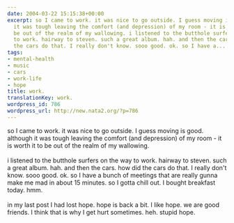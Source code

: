 ```yaml
---
date: 2004-03-22 15:15:38+00:00
excerpt: so I came to work. it was nice to go outside. I guess moving is good. although
  it was tough leaving the comfort (and depression) of my room - it is worth it to
  be out of the realm of my wallowing. i listened to the butthole surfers on the way
  to work. hairway to steven. such a great album. hah. and then the cars. how did
  the cars do that. I really don't know. sooo good. ok. so I have a...
tags:
- mental-health
- music
- cars
- work-life
- hope
title: work.
translationKey: work.
wordpress_id: 786
wordpress_url: http://new.nata2.org/?p=786
---
```


so I came to work. it was nice to go outside. I guess moving is good. although it was tough leaving the comfort (and depression) of my room - it is worth it to be out of the realm of my wallowing. <br/><br/>i listened to the butthole surfers on the way to work. hairway to steven. such a great album. hah. and then the cars. how did the cars do that. I really don't know. sooo good. ok. so I have a bunch of meetings that are really gunna make me mad in about 15 minutes. so I gotta chill out. I bought breakfast today. hmm. <Br><br/>in my last post I had lost hope. hope is back a bit. I like hope. we are good friends. I think that is why I get hurt sometimes. heh. stupid hope.